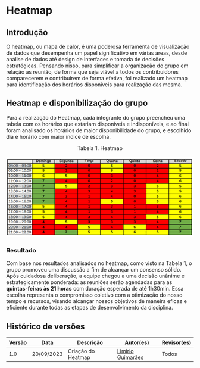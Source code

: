 # Heatmap
## Introdução

O heatmap, ou mapa de calor, é uma poderosa ferramenta de visualização de dados que desempenha um papel significativo em várias áreas, desde análise de dados até design de interfaces e tomada de decisões estratégicas. Pensando nisso, para simplificar a organização do grupo em relação as reunião, de forma que seja viável a todos os contribuidores comparecerem e contribuirem de forma efetiva, foi realizado um heatmap para identificação dos horários disponíveis para realização das mesma.

## Heatmap e disponibilização do grupo 
Para a realização do Heatmap, cada integrante do grupo preencheu uma tabela com os horários que estariam disponíveis e indisponíveis, e ao final foram analisado os horários de maior disponibilidade do grupo, e escolhido dia e horário com maior indice de escolha.

<p align="center"> Tabela 1. Heatmap</p>

![Heatmap](../assets/heatmap.png)

### Resultado
Com base nos resultados analisados no heatmap, como visto na Tabela 1, o grupo promoveu uma discussão a fim de alcançar um consenso sólido. Após cuidadosa deliberação, a equipe chegou a uma decisão unânime e estrategicamente ponderada: as reuniões serão agendadas para as **quintas-feiras às 21 horas** com duração esperada de até 1h30min. Essa escolha representa o compromisso coletivo com a otimização do nosso tempo e recursos, visando alcançar nossos objetivos de maneira eficaz e eficiente durante todas as etapas de desenvolvimento da disciplina.  

## Histórico de versões 

Versão  |   Data   | Descrição | Autor(es) | Revisor(es)
--------- | ------ | ------ | ---------- | ----------
1.0 | 20/09/2023| Criação do Heatmap | [Limirio Guimarães](https://github.com/LimirioGuimaraes) | Todos |
